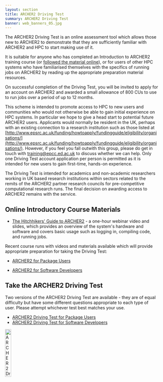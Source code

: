 ```yaml
---
layout: section
title: ARCHER2 Driving Test
summary: ARCHER2 Driving Test
banner: web_banners_05.jpg
---
```



The ARCHER2 Driving Test is an online assessment tool which allows those new to ARCHER2 to demonstrate that they are sufficiently familiar with ARCHER2 and HPC to start making use of it.  

It is suitable for anyone who has completed an Introduction to ARCHER2 training course (or [followed the material online](#online-introductory-course-materials)), or for users of other HPC systems who have familiarised themselves with the specifics of running jobs on ARCHER2 by reading up the appropriate preparation material resources.


On successful completion of the Driving Test, you will be invited to apply for an account on ARCHER2 and awarded a small allowance of 800 CUs to use to run jobs over a period of up to 12 months.

This scheme is intended to promote access to HPC to new users and communities who would not otherwise be able to gain initial experience on HPC systems. In particular we hope to give a head start to potential future ARCHER2 users. Applicants would normally be resident in the UK, perhaps with an existing connection to a research institution such as those listed at [http://www.epsrc.ac.uk/funding/howtoapply/fundingguide/eligibility/organisations/](http://www.epsrc.ac.uk/funding/howtoapply/fundingguide/eligibility/organisations/). However, if you feel you fall outwith this group, please do get in touch with [training@epcc.ed.ac.uk](mailto:training@epcc.ed.ac.uk) to discuss whether we can help. Only one Driving Test account application per person is permitted as it is intended for new users to gain first-time, hands-on experience.

The Driving Test is intended for academics and non-academic researchers working in UK based research institutions within sectors related to the remits of the ARCHER2 partner research councils for pre-competitive computational research runs. The final decision on awarding access to ARCHER2 remains with the service. 

## Online Introductory Course Materials

- [The Hitchhikers' Guide to ARCHER2](https://www.archer2.ac.uk/training/courses/220302-hitchhikers-guide/) - a one-hour webinar video and slides, which provides an overview of the system's hardware and software and covers basic usage such as logging in, compiling code, and running jobs.

Recent course runs with videos and materials available which will provide appropriate preparation for taking the Driving Test:
- [ARCHER2 for Package Users](https://www.archer2.ac.uk/training/courses/211202-package-users/)
<!--- [ARCHER2 for Data Scientists](https://www.archer2.ac.uk/training/courses/220228-data-scientists/) -->
- [ARCHER2 for Software Developers](https://www.archer2.ac.uk/training/courses/220131-software-developers/)

## Take the ARCHER2 Driving Test


Two versions of the ARCHER2 Driving Test are available - they are of equal difficulty but have some different questions appropriate to each type of user.  Please attempt whichever test best matches your use.

- [ARCHER2 Driving Test for Package Users](http://www.quia.com/quiz/8151816.html)
- [ARCHER2 Driving Test for Software Developers](http://www.quia.com/quiz/8151812.html)



<img src="{{ site.baseurl }}/img/blog/220124-driving-test-certificate.jpg" alt="ARCHER2 Driving Test Certificate" title="ARCHER2" style="width: 20%"   />





